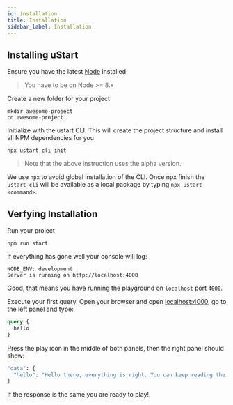 ```yaml
---
id: installation
title: Installation
sidebar_label: Installation
---
```


## Installing uStart

Ensure you have the latest [Node](https://nodejs.org/en/download/) installed

> You have to be on Node >= 8.x

Create a new folder for your project
```shell
mkdir awesome-project
cd awesome-project
```

Initialize with the ustart CLI. This will create the project structure and
install all NPM dependencies for you
```shell
npx ustart-cli init
```

> Note that the above instruction uses the alpha version.

We use `npx` to avoid global installation of the CLI. Once npx finish the `ustart-cli` will be available as a local package by typing `npx ustart <command>`.

## Verfying Installation

Run your project
```shell
npm run start
```

If everything has gone well your console will log:
```
NODE_ENV: development
Server is running on http://localhost:4000
```

Good, that means you have running the playground on `localhost` port `4000`.

Execute your first query. Open your browser and open [localhost:4000](http://localhost:4000), go to the left panel and type:
```graphql
query {
  hello
}
```

Press the play icon in the middle of both panels, then the right panel should show:
```graphql
"data": {
  "hello": "Hello there, everything is right. You can keep reading the docs!"
}
```

If the response is the same you are ready to play!.
